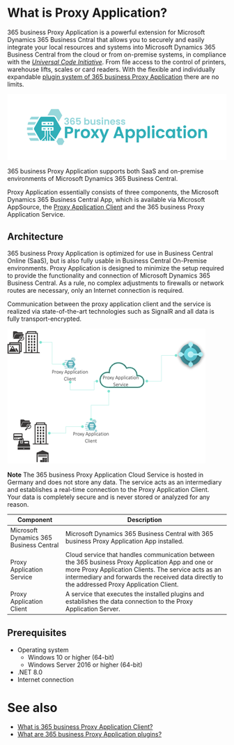 # What is Proxy Application?

365 business Proxy Application is a powerful extension for Microsoft Dynamics 365 Business Cntral that allows you to securely and easily integrate your local resources and systems into Microsoft Dynamics 365 Business Central from the cloud or from on-premise systems, in compliance with the [*Universal Code Initiative*](https://www.microsoft.com/en-us/dynamics-365/blog/it-professional/2022/10/28/the-dynamics-365-business-central-universal-code-initiative-is-live.md). From file access to the control of printers, warehouse lifts, scales or card readers. With the flexible and individually expandable [plugin system of 365 business Proxy Application](plugins.md) there are no limits.

![365 business Proxy Application](/assets/images/365-business-proxy-application/proxy-application-logo.png)

365 business Proxy Application supports both SaaS and on-premise environments of Microsoft Dynamics 365 Business Central.

Proxy Application essentially consists of three components, the Microsoft Dynamics 365 Business Central App, which is available via Microsoft AppSource, the [Proxy Application Client](proxy-application-client-whatis.md) and the 365 business Proxy Application Service.

## Architecture

365 business Proxy Application is optimized for use in Business Central Online (SaaS), but is also fully usable in Business Central On-Premise environments.
Proxy Application is designed to minimize the setup required to provide the functionality and connection of Microsoft Dynamics 365 Business Central. As a rule, no complex adjustments to firewalls or network routes are necessary, only an Internet connection is required.

Communication between the proxy application client and the service is realized via state-of-the-art technologies such as SignalR and all data is fully transport-encrypted.

![Proxy Application Architecture](/assets/images/365-business-proxy-application/proxy-application-architecture.png)

<div class="alert alert-info">
    <i class="fa-duotone fa-thin fa-lightbulb fa-lg"></i> <strong>Note</strong> The 365 business Proxy Application Cloud Service is hosted in Germany and does not store any data. The service acts as an intermediary and establishes a real-time connection to the Proxy Application Client.<br>Your data is completely secure and is never stored or analyzed for any reason.
</div>

| Component | Description |
| --- | --- |
| Microsoft Dynamics 365 Business Central | Microsoft Dynamics 365 Business Central with 365 business Proxy Application App installed. |
| Proxy Application Service | Cloud service that handles communication between the 365 business Proxy Application App and one or more Proxy Application Clients. The service acts as an intermediary and forwards the received data directly to the addressed Proxy Application Client. | 
| Proxy Application Client | A service that executes the installed plugins and establishes the data connection to the Proxy Application Server. |

## Prerequisites

- Operating system
    - Windows 10 or higher (64-bit)
    - Windows Server 2016 or higher (64-bit)
- .NET 8.0
- Internet connection

# See also

- [What is 365 business Proxy Application Client?](proxy-application-client-whatis.md)
- [What are 365 business Proxy Application plugins?](plugins.md)


